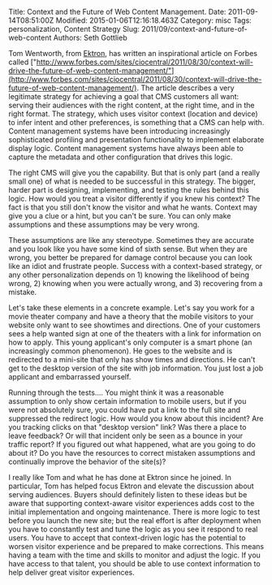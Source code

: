 Title: Context and the Future of Web Content Management.
Date: 2011-09-14T08:51:00Z
Modified: 2015-01-06T12:16:18.463Z
Category: misc
Tags: personalization, Content Strategy
Slug: 2011/09/context-and-future-of-web-content
Authors: Seth Gottlieb

Tom Wentworth, from [Ektron](http://www.ektron.com), has written an inspirational article on Forbes called ["http://www.forbes.com/sites/ciocentral/2011/08/30/context-will-drive-the-future-of-web-content-management/"](http://www.forbes.com/sites/ciocentral/2011/08/30/context-will-drive-the-future-of-web-content-management/). The article describes a very legitimate strategy for achieving a goal that CMS customers all want: serving their audiences with the right content, at the right time, and in the right format. The strategy, which uses visitor context (location and device) to infer intent and other preferences, is something that a CMS can help with. Content management systems have been introducing increasingly sophisticated profiling and presentation functionality to implement elaborate display logic. Content management systems have always been able to capture the metadata and other configuration that drives this logic.   

The right CMS will give you the capability. But that is only part (and a really small one) of what is needed to be successful in this strategy. The bigger, harder part is designing, implementing, and testing the rules behind this logic. How would you treat a visitor differently if you knew his context? The fact is that you still don't know the visitor and what he wants. Context may give you a clue or a hint, but you can't be sure. You can only make assumptions and these assumptions may be very wrong.  

These assumptions are like any stereotype. Sometimes they are accurate and you look like you have some kind of sixth sense. But when they are wrong, you better be prepared for damage control because you can look like an idiot and frustrate people. Success with a context-based strategy, or any other personalization depends on 1) knowing the likelihood of being wrong, 2) knowing when you were actually wrong, and 3) recovering from a mistake.   

Let's take these elements in a concrete example. Let's say you work for a movie theater company and have a theory that the mobile visitors to your website only want to see showtimes and directions. One of your customers sees a help wanted sign at one of the theaters with a link for information on how to apply. This young applicant's only computer is a smart phone (an increasingly common phenomenon). He goes to the website and is redirected to a mini-site that only has show times and directions. He can't get to the desktop version of the site with job information. You just lost a job applicant and embarrassed yourself.  

Running through the tests.... You might think it was a reasonable assumption to only show certain information to mobile users, but if you were not absolutely sure, you could have put a link to the full site and suppressed the redirect logic. How would you know about this incident? Are you tracking clicks on that "desktop version" link? Was there a place to leave feedback? Or will that incident only be seen as a bounce in your traffic report? If you figured out what happened, what are you going to do about it? Do you have the resources to correct mistaken assumptions and continually improve the behavior of the site(s)?  

I really like Tom and what he has done at Ektron since he joined. In particular, Tom has helped focus Ektron and elevate the discussion about serving audiences. Buyers should definitely listen to these ideas but be aware that supporting context-aware visitor experiences adds cost to the initial implementation and ongoing maintenance. There is more logic to test before you launch the new site; but the real effort is after deployment when you have to constantly test and tune the logic as you see it respond to real users. You have to accept that context-driven logic has the potential to worsen visitor experience and be prepared to make corrections. This means having a team with the time and skills to monitor and adjust the logic. If you have access to that talent, you should be able to use context information to help deliver great visitor experiences.
